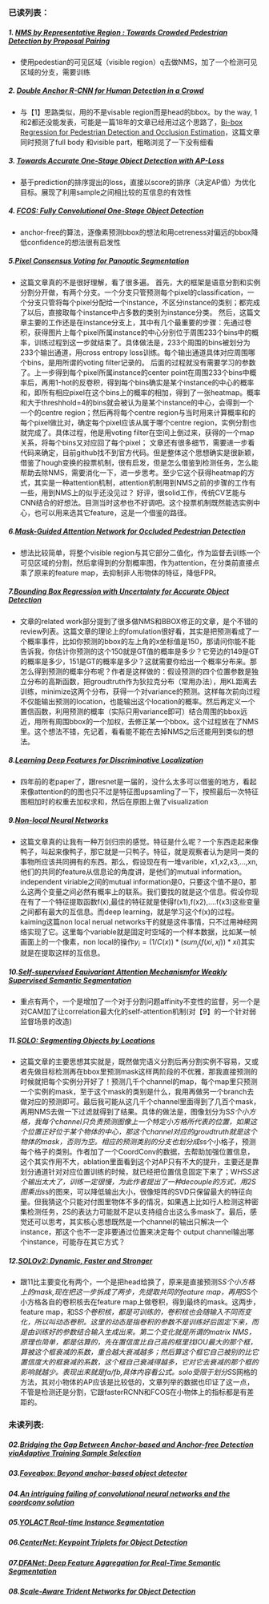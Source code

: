 ### 已读列表：
##### 1. [NMS by Representative Region : Towards Crowded Pedestrian Detection by Proposal Pairing](https://arxiv.org/pdf/2003.12729.pdf)
- 使用pedestian的可见区域（visible region）q去做NMS，加了一个检测可见区域的分支，需要训练
##### 2. [Double Anchor R-CNN for Human Detection in a Crowd](https://arxiv.org/pdf/1909.09998.pdf)
- 与【1】思路类似，用的不是visable region而是head的bbox。by the way, 1和2都还没能发表，可能是一篇18年的文章已经用过这个思路了，[Bi-box Regression for Pedestrian Detection and
Occlusion Estimation](http://openaccess.thecvf.com/content_ECCV_2018/papers/CHUNLUAN_ZHOU_Bi-box_Regression_for_ECCV_2018_paper.pdf)，这篇文章同时预测了full body 和visible part，粗略浏览了一下没有细看
##### 3. [Towards Accurate One-Stage Object Detection with AP-Loss](http://openaccess.thecvf.com/content_CVPR_2019/papers/Chen_Towards_Accurate_One-Stage_Object_Detection_With_AP-Loss_CVPR_2019_paper.pdf)
- 基于prediction的排序提出的loss，直接以score的排序（决定AP值）为优化目标。展现了利用sample之间相比较的互信息的有效性
##### 4. [FCOS: Fully Convolutional One-Stage Object Detection](https://arxiv.org/pdf/1904.01355.pdf)
- anchor-free的算法，逐像素预测bbox的想法和用cetreness对偏远的bbox降低confidence的想法很有启发性
##### 5.[Pixel Consensus Voting for Panoptic Segmentation](https://arxiv.org/pdf/2004.01849.pdf)
- 这篇文章真的不是很好理解，看了很多遍。
  首先，大的框架是语意分割和实例分割分开做，有两个分支。一个分支只管预测每个pixel的classification，一个分支只管将每个pixel分配给一个instance，不区分instance的类别；都完成了以后，直接取每个instance中占多数的类别为instance分类。
  然后，这篇文章主要的工作还是在instance分支上，其中有几个最重要的步骤：先通过卷积，获得图片上每个pixel所属instance的中心分别位于周围233个bins中的概率，训练过程到这一步就结束了。具体做法是，233个周围的bins被划分为233个输出通道，用cross entropy loss训练。每个输出通道具体对应周围哪个bins，是用所谓的voting filter记录的。
  后面的过程就没有需要学习的参数了。上一步得到每个pixel所属instance的center point在周围233个bins中概率后，再用1-hot的反卷积，得到每个bins确实是某个instance的中心的概率和，即所有相应pixel在这个bins上的概率的相加，得到了一张heatmap。概率和大于threshhold=4的bins就会被认为是某个instance的中心，会得到一个一个的centre region；然后再将每个centre region与当时用来计算概率和的每个pixel做比对，确定每个pixel应该从属于哪个centre region，实例分割也就完成了。具体过程，他是用voting filter在空间上倒过来，获得的一个map关系，将每个bins又对应回了每个pixel；
  文章还有很多细节，需要进一步看代码来确定，目前github找不到官方代码。但是整体这个思想确实是很新颖，借鉴了hough变换的投票机制，很有启发，但是怎么借鉴到检测任务，怎么能帮助去除NMS，需要消化一下，进一步思考。至少它这个获得heatmap的方式，其实是一种attention机制，attention机制用到NMS之前的步骤的工作有一些，用到NMS上的似乎还没见过？
  好评，很solid工作，传统CV艺能与CNN结合的好想法。目测当时这参也不好调吧。这个投票机制既然能选实例中心，也可以用来选其它feature，这是一个借鉴的路径。
##### 6.[Mask-Guided Attention Network for Occluded Pedestrian Detection](http://openaccess.thecvf.com/content_ICCV_2019/papers/Pang_Mask-Guided_Attention_Network_for_Occluded_Pedestrian_Detection_ICCV_2019_paper.pdf)
- 想法比较简单，将整个visible region与其它部分二值化，作为监督去训练一个可见区域的分割，然后拿得到的分割概率图，作为attention，在分类前直接点乘了原来的feature map，去抑制非人形物体的特征，降低FPR。
##### 7.[Bounding Box Regression with Uncertainty for Accurate Object Detection](http://openaccess.thecvf.com/content_CVPR_2019/papers/He_Bounding_Box_Regression_With_Uncertainty_for_Accurate_Object_Detection_CVPR_2019_paper.pdf)
- 文章的related work部分提到了很多做NMS和BBOX修正的文章，是个不错的review列表。这篇文章的理论上的fomulation很好看，其实是把预测看成了一个概率事件，比如你预测的bbox的左上角的x坐标值是150，那请问你能不能告诉我，你估计你预测的这个150就是GT值的概率是多少？它旁边的149是GT的概率是多少，151是GT的概率是多少？这就需要你给出一个概率分布来。那怎么得到预测的概率分布呢？作者是这样做的：假设预测的四个位置参数是独立分布的高斯函数，把groudtruth作为狄拉克分布（常用办法），用KL距离去训练，minimize这两个分布，获得一个对variance的预测。这样每次前向过程不仅能输出预测的location，也能输出这个location的概率。然后再定义一个置信函数，利用预测的概率（实际只用variance即可）结合周围的bbox远近，用所有周围bbox的一个加权，去修正某一个bbox。这个过程放在了NMS里。这个想法不错，先记着，看看能不能在去掉NMS之后还能用到类似的想法。
##### 8.[Learning Deep Features for Discriminative Localization](https://www.cv-foundation.org/openaccess/content_cvpr_2016/papers/Zhou_Learning_Deep_Features_CVPR_2016_paper.pdf)
- 四年前的老paper了，跟resnet是一届的，没什么太多可以借鉴的地方，看起来像attention的的图也只不过是特征图upsamling了一下，按照最后一次特征图相加时的权重去加权求和，然后在原图上做了visualization
##### 9.[Non-local Neural Networks](http://openaccess.thecvf.com/content_cvpr_2018/papers/Wang_Non-Local_Neural_Networks_CVPR_2018_paper.pdf)
- 这篇文章真的让我有一种万剑归宗的感觉。特征是什么呢？一个东西走起来像鸭子，叫起来像鸭子，那它就是一只鸭子。特征，就是观察者认为是同一类的事物所应该共同拥有的东西。那么，假设现在有一堆varible，x1,x2,x3,...,xn,他们的共同的feature从信息论的角度讲，是他们的mutual information。independent viriable之间的mutual information是0，只要这个值不是0，那么这两个变量之间必然有概率上的联系。我们要找的就是这个信息。假设你现在有了一个特征提取函数f(x),最佳的特征就是使得f(x1),f(x2),....f(x3)这些变量之间都有最大的互信息。而deep learning，就是学习这个f(x)的过程。kaiming这篇non local nerual networks干的就是这件事情，只不过用神经网络实现了它。这里每个variable就是固定时空域的一个样本数据，比如某一帧画面上的一个像素，non local的操作$y_i=(1/C(x))*(sum_j(f(xi,xj))*xi)$其实就是在提取这样的互信息。
##### 10.[Self-supervised Equivariant Attention Mechanismfor Weakly Supervised Semantic Segmentation](https://arxiv.org/pdf/2004.04581.pdf)
- 重点有两个，一个是增加了一个对于分割问题affinity不变性的监督，另一个是对CAM加了让correlation最大化的self-attention机制(对【9】的一个针对弱监督场景的改造)
##### 11.[SOLO: Segmenting Objects by Locations](https://arxiv.org/pdf/1912.04488.pdf)
- 这篇文章的主要思想其实就是，既然做完语义分割后再分割实例不容易，又或者先做目标检测再在bbox里预测mask这样两阶段的不优雅，那我直接预测的时候就把每个实例分开好了！预测几千个channel的map，每个map里只预测一个实例的mask，至于这个mask的类别是什么，我用再做另一个branch去做对应的预测即可。最后我可能从这几千个channel里面得到了几百个mask，再用NMS去做一下过滤就得到了结果。具体的做法是，图像划分为S*S个小方格，我每个channel只负责预测图像上一个特定小方格所代表的位置，如果这个位置正好位于某个物体的中心，那这个channel对应的groudtruth就是这个物体的mask，否则为空。相应的预测类别的分支也划分成s*s个小格子，预测每个格子的类别。作者加了一个CoordConv的数据，去帮助加强位置信息，这个其实作用不大，ablation里面看到这个对AP只有不大的提升，主要还是靠划分通道针对对应位置训练的时候，就已经把位置信息固定下来了；W*H*S*S这个输出太大了，训练一定很慢，为此作者提出了一种decouple的方式，用2S图乘出s*s的图来，可以降低输出大小，很像矩阵的SVD只保留最大的特征向量。但我猜这个只能对付图里物体不多的情况，如果遇上比如行人检测这种密集检测任务，2S的表达力可能就不足以支持组合出这么多mask了。最后，感觉还可以思考，其实核心思想既然是一个channel的输出只解决一个instance，那这个也不一定非要通过位置来决定每个 output channel输出哪个instance，可能存在其它方式？
##### 12.[SOLOv2: Dynamic, Faster and Stronger](https://arxiv.org/pdf/2003.10152.pdf)
- 跟11比主要变化有两个，一个是把head给换了，原来是直接预测S*S个小方格上的mask,现在把这一步拆成了两步，先提取共同的feature map，再用S*S个小方格各自的卷积核去在feature map上做卷积，得到最终的mask。这两步，feature map，和S*S个卷积核，都是可训练的，卷积核也会随输入不同而变化，所以叫动态卷积。这里的动态是指卷积的参数不是训练好后固定下来，而是由训练好的参数结合输入生成出来。第二个变化就是所谓的matrix NMS，原理也简单，都是估算的，先在置信度比自己高的框里找IOU最大的那个框，算被这个框衰减的系数，重合越大衰减越多；然后算这个框它自己被别的比它置信度大的框衰减的系数，这个框自己衰减得越多，它对它去衰减的那个框的影响就越少。表现出来就是fa/fb,具体内容看公式。solo受限于划分S*S网格的方法，其对小物体的AP应该是比较低的，文章列举的数据也印证了这一点，不管是检测还是分割，它跟fasterRCNN和FCOS在小物体上的指标都是有差距的。



### 未读列表:
##### 02.[Bridging the Gap Between Anchor-based and Anchor-free Detection viaAdaptive Training Sample Selection](https://arxiv.org/pdf/1912.02424.pdf)
##### 03.[Foveabox: Beyond anchor-based object detector](https://arxiv.org/pdf/1904.03797.pdf)
##### 04.[An intriguing failing of convolutional neural networks and the coordconv solution](http://papers.nips.cc/paper/8169-an-intriguing-failing-of-convolutional-neural-networks-and-the-coordconv-solution.pdf)
##### 05.[YOLACT Real-time Instance Segmentation](http://openaccess.thecvf.com/content_ICCV_2019/papers/Bolya_YOLACT_Real-Time_Instance_Segmentation_ICCV_2019_paper.pdf)
##### 06.[CenterNet: Keypoint Triplets for Object Detection](http://openaccess.thecvf.com/content_ICCV_2019/papers/Duan_CenterNet_Keypoint_Triplets_for_Object_Detection_ICCV_2019_paper.pdf)
##### 07.[DFANet: Deep Feature Aggregation for Real-Time Semantic Segmentation](http://openaccess.thecvf.com/content_CVPR_2019/papers/Li_DFANet_Deep_Feature_Aggregation_for_Real-Time_Semantic_Segmentation_CVPR_2019_paper.pdf)
##### 08.[Scale-Aware Trident Networks for Object Detection](http://openaccess.thecvf.com/content_ICCV_2019/papers/Li_Scale-Aware_Trident_Networks_for_Object_Detection_ICCV_2019_paper.pdf)


